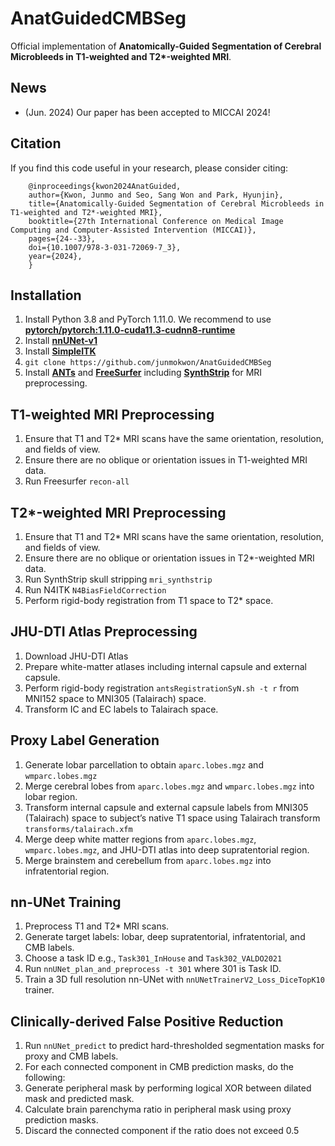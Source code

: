 # AnatGuidedCMBSeg
Official implementation of **Anatomically-Guided Segmentation of Cerebral Microbleeds in T1-weighted and T2\*-weighted MRI**.

## News
- (Jun. 2024) Our paper has been accepted to MICCAI 2024!

## Citation
If you find this code useful in your research, please consider citing:

```
    @inproceedings{kwon2024AnatGuided,
	author={Kwon, Junmo and Seo, Sang Won and Park, Hyunjin},
	title={Anatomically-Guided Segmentation of Cerebral Microbleeds in T1-weighted and T2*-weighted MRI},
	booktitle={27th International Conference on Medical Image Computing and Computer-Assisted Intervention (MICCAI)},
	pages={24--33},
	doi={10.1007/978-3-031-72069-7_3},
	year={2024},
    }
```

## Installation
1. Install Python 3.8 and PyTorch 1.11.0. We recommend to use [**pytorch/pytorch:1.11.0-cuda11.3-cudnn8-runtime**](https://hub.docker.com/layers/pytorch/pytorch/1.11.0-cuda11.3-cudnn8-runtime/images/sha256-9904a7e081eaca29e3ee46afac87f2879676dd3bf7b5e9b8450454d84e074ef0)
2. Install [**nnUNet-v1**](https://github.com/MIC-DKFZ/nnUNet/tree/nnunetv1)
3. Install [**SimpleITK**](https://simpleitk.org/)
4. `git clone https://github.com/junmokwon/AnatGuidedCMBSeg`
5. Install [**ANTs**](https://github.com/ANTsX/ANTs) and [**FreeSurfer**](https://surfer.nmr.mgh.harvard.edu/) including [**SynthStrip**](https://surfer.nmr.mgh.harvard.edu/docs/synthstrip/) for MRI preprocessing.

## T1-weighted MRI Preprocessing
1. Ensure that T1 and T2* MRI scans have the same orientation, resolution, and fields of view.
2. Ensure there are no oblique or orientation issues in T1-weighted MRI data.
3. Run Freesurfer `recon-all`

## T2*-weighted MRI Preprocessing
1. Ensure that T1 and T2* MRI scans have the same orientation, resolution, and fields of view.
2. Ensure there are no oblique or orientation issues in T2*-weighted MRI data.
3. Run SynthStrip skull stripping `mri_synthstrip`
4. Run N4ITK `N4BiasFieldCorrection`
5. Perform rigid-body registration from T1 space to T2* space.

## JHU-DTI Atlas Preprocessing
1. Download JHU-DTI Atlas
2. Prepare white-matter atlases including internal capsule and external capsule.
3. Perform rigid-body registration `antsRegistrationSyN.sh -t r` from MNI152 space to MNI305 (Talairach) space.
4. Transform IC and EC labels to Talairach space.

## Proxy Label Generation
1. Generate lobar parcellation to obtain `aparc.lobes.mgz` and `wmparc.lobes.mgz`
2. Merge cerebral lobes from `aparc.lobes.mgz` and `wmparc.lobes.mgz` into lobar region.
3. Transform internal capsule and external capsule labels from MNI305 (Talairach) space to subject’s native T1 space using Talairach transform `transforms/talairach.xfm`
4. Merge deep white matter regions from `aparc.lobes.mgz`, `wmparc.lobes.mgz`, and JHU-DTI atlas into deep supratentorial region.
5. Merge brainstem and cerebellum from `aparc.lobes.mgz` into infratentorial region.

## nn-UNet Training
1. Preprocess T1 and T2* MRI scans.
2. Generate target labels: lobar, deep supratentorial, infratentorial, and CMB labels.
3. Choose a task ID e.g., `Task301_InHouse` and `Task302_VALDO2021`
4. Run `nnUNet_plan_and_preprocess -t 301` where 301 is Task ID.
5. Train a 3D full resolution nn-UNet with `nnUNetTrainerV2_Loss_DiceTopK10` trainer.

## Clinically-derived False Positive Reduction
1. Run `nnUNet_predict` to predict hard-thresholded segmentation masks for proxy and CMB labels.
2. For each connected component in CMB prediction masks, do the following:
3. Generate peripheral mask by performing logical XOR between dilated mask and predicted mask.
4. Calculate brain parenchyma ratio in peripheral mask using proxy prediction masks.
5. Discard the connected component if the ratio does not exceed 0.5
